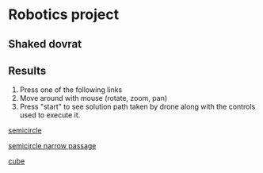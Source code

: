 # Robotics project

## Shaked dovrat

## Results

1. Press one of the following links
2. Move around with mouse (rotate, zoom, pan)
3. Press "start" to see solution path taken by drone along with the controls used to execute it.

[semicircle](semicircle.html)

[semicircle narrow passage](semicircle-narrow-passage.html)

[cube](cube.html)


